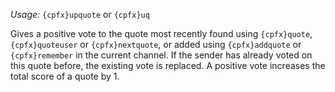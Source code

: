 *Usage:* `{cpfx}upquote` or `{cpfx}uq`

Gives a positive vote to the quote most recently found using `{cpfx}quote`, `{cpfx}quoteuser` or `{cpfx}nextquote`, or added using `{cpfx}addquote` or `{cpfx}remember` in the current channel. If the sender has already voted on this quote before, the existing vote is replaced. A positive vote increases the total score of a quote by 1.
